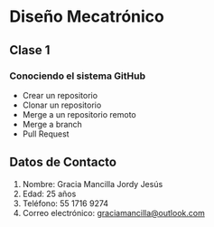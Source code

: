 # Diseño Mecatrónico
## Clase 1
### Conociendo el sistema GitHub
- Crear un repositorio
- Clonar un repositorio
- Merge a un repositorio remoto
- Merge a branch
- Pull Request

## Datos de Contacto
1. Nombre: Gracia Mancilla Jordy Jesús
1. Edad: 25 años
1. Teléfono: 55 1716 9274
1. Correo electrónico: graciamancilla@outlook.com
